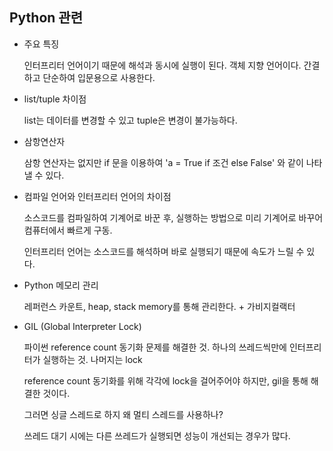## Python 관련 

- 주요 특징

  인터프리터 언어이기 때문에 해석과 동시에 실행이 된다. 객체 지향 언어이다. 간결하고 단순하여 입문용으로 사용한다.

- list/tuple 차이점

  list는 데이터를 변경할 수 있고 tuple은 변경이 불가능하다.

- 삼항연산자

  삼항 연산자는 없지만 if 문을 이용하여 'a = True if 조건 else False' 와 같이 나타낼 수 있다.

- 컴파일 언어와 인터프리터 언어의 차이점

  소스코드를 컴파일하여 기계어로 바꾼 후, 실행하는 방법으로 미리 기계어로 바꾸어 컴퓨터에서 빠르게 구동.

  인터프리터 언어는 소스코드를 해석하며 바로 실행되기 때문에 속도가 느릴 수 있다.

- Python 메모리 관리

  레퍼런스 카운트, heap, stack memory를 통해 관리한다. + 가비지컬랙터

- GIL (Global Interpreter Lock)

  파이썬 reference count 동기화 문제를 해결한 것. 하나의 쓰레드씩만에 인터프리터가 실행하는 것. 나머지는 lock

  reference count 동기화를 위해 각각에 lock을 걸어주어야 하지만, gil을 통해 해결한 것이다.

  그러면 싱글 스레드로 하지 왜 멀티 스레드를 사용하나?

  쓰레드 대기 시에는 다른 쓰레드가 실행되면 성능이 개선되는 경우가 많다.

  

  
